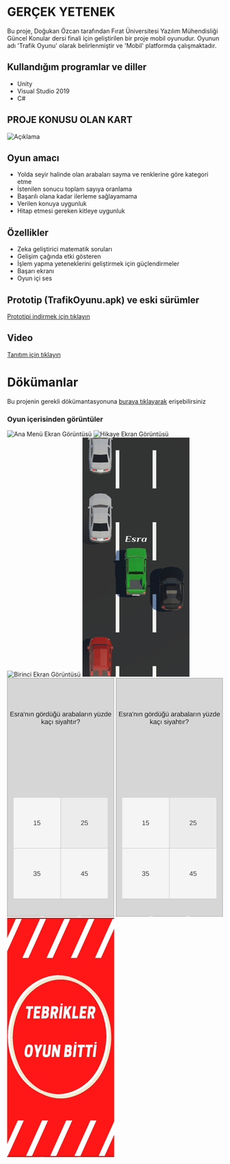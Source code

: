 # GERÇEK YETENEK
Bu proje, Doğukan Özcan tarafından Fırat Üniversitesi Yazılım Mühendisliği Güncel Konular dersi finali için geliştirilen bir proje mobil oyunudur. Oyunun adı 'Trafik Oyunu' olarak belirlenmiştir ve 'Mobil' platformda çalışmaktadır.
## Kullandığım programlar ve diller
- Unity
- Visual Studio 2019
- C#
## PROJE KONUSU OLAN KART
<p align="left">
  <img src="FİNALKARTIM.jpeg" alt="Açıklama" width="450" height="450" />



## Oyun amacı
- Yolda seyir halinde olan arabaları sayma ve renklerine göre kategori etme
- İstenilen sonucu toplam sayıya oranlama
- Başarılı olana kadar ilerleme sağlayamama
- Verilen konuya uygunluk
- Hitap etmesi gereken kitleye uygunluk
## Özellikler
- Zeka geliştirici matematik soruları
- Gelişim çağında etki gösteren
- İşlem yapma yeteneklerini geliştirmek için güçlendirmeler
- Başarı ekranı
- Oyun içi ses
## Prototip (TrafikOyunu.apk) ve eski sürümler
<a href="https://drive.google.com/drive/folders/1UEuZNfrFgWqmJwJ6_AmKouUhX_6YLtqF?usp=sharing" target="_blank" onclick="window.open('https://drive.google.com/drive/folders/1UEuZNfrFgWqmJwJ6_AmKouUhX_6YLtqF?usp=sharing'); return false;">Prototipi indirmek için tıklayın</a>
## Video
<a href="https://drive.google.com/file/d/1CFLVuAh2Q58p3Hk_Zxjqf0wPq5EExMLy/view?usp=sharing" target="_blank" onclick="window.open('https://drive.google.com/file/d/1CFLVuAh2Q58p3Hk_Zxjqf0wPq5EExMLy/view?usp=sharing'); return false;">Tanıtım için tıklayın</a> 
# Dökümanlar
Bu projenin gerekli dökümantasyonuna <a href="https://github.com/DogukanOzcn/kartoyunu/tree/main/Ger%C3%A7ek%20Yetenek%20D%C3%B6k%C3%BCmanlar" target="_blank" onclick="window.open('https://github.com/DogukanOzcn/kartoyunu/tree/main/Ger%C3%A7ek%20Yetenek%20D%C3%B6k%C3%BCmanlar'); return false;">buraya tıklayarak</a> erişebilirsiniz
### Oyun içerisinden görüntüler
<img src="Media/Baslangıc.jpeg" alt="Ana Menü Ekran Görüntüsü" width="250"> <img src="Media/Yagız.jpeg" alt="Hikaye Ekran Görüntüsü" width="250"> <img src="Media/YagızSoru.jpeg" alt="Birinci Ekran Görüntüsü" width="250"> <img src="Media/Esra.jpeg" alt="İkinci Ekran Görüntüsü" width="250"> <img src="Media/EsraSoru.jpeg" alt="Üçüncü Ekran Görüntüsü" width="250"> <img src="Media/EsraSoru.jpeg" alt="Bitis Ekran Görüntüsü" width="250"> <img src="Media/Bitis.jpeg" alt="Bitis Ekran Görüntüsü" width="250">
